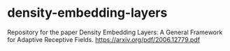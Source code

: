 # density-embedding-layers
Repository for the paper Density Embedding Layers: A General Framework for Adaptive Receptive Fields. https://arxiv.org/pdf/2006.12779.pdf
